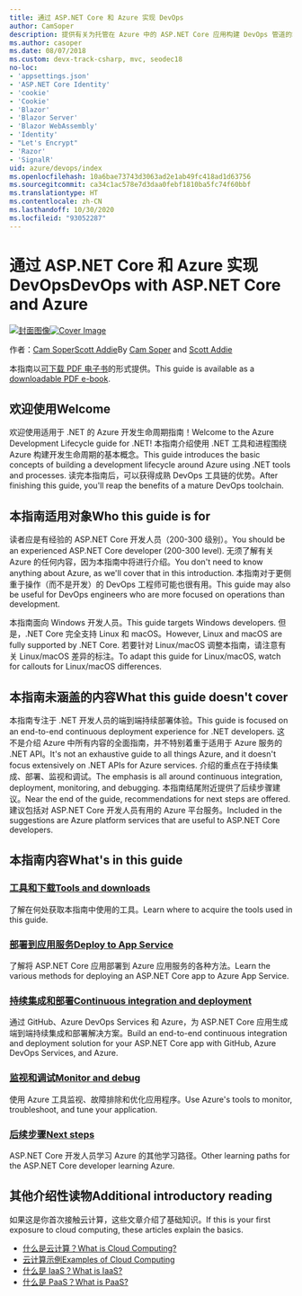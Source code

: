 ```yaml
---
title: 通过 ASP.NET Core 和 Azure 实现 DevOps
author: CamSoper
description: 提供有关为托管在 Azure 中的 ASP.NET Core 应用构建 DevOps 管道的端到端指导的指南。
ms.author: casoper
ms.date: 08/07/2018
ms.custom: devx-track-csharp, mvc, seodec18
no-loc:
- 'appsettings.json'
- 'ASP.NET Core Identity'
- 'cookie'
- 'Cookie'
- 'Blazor'
- 'Blazor Server'
- 'Blazor WebAssembly'
- 'Identity'
- "Let's Encrypt"
- 'Razor'
- 'SignalR'
uid: azure/devops/index
ms.openlocfilehash: 10a6bae73743d3063ad2e1ab49fc418ad1d63756
ms.sourcegitcommit: ca34c1ac578e7d3daa0febf1810ba5fc74f60bbf
ms.translationtype: HT
ms.contentlocale: zh-CN
ms.lasthandoff: 10/30/2020
ms.locfileid: "93052287"
---
```

# <a name="devops-with-aspnet-core-and-azure"></a><span data-ttu-id="c3625-103">通过 ASP.NET Core 和 Azure 实现 DevOps</span><span class="sxs-lookup"><span data-stu-id="c3625-103">DevOps with ASP.NET Core and Azure</span></span>

<span data-ttu-id="c3625-104">[![封面图像](./media/cover-large.png)](https://aka.ms/devopsbook)</span><span class="sxs-lookup"><span data-stu-id="c3625-104">[![Cover Image](./media/cover-large.png)](https://aka.ms/devopsbook)</span></span>

<span data-ttu-id="c3625-105">作者：[Cam Soper](https://twitter.com/camsoper)[Scott Addie](https://twitter.com/scottaddie)</span><span class="sxs-lookup"><span data-stu-id="c3625-105">By [Cam Soper](https://twitter.com/camsoper) and [Scott Addie](https://twitter.com/scottaddie)</span></span>

<span data-ttu-id="c3625-106">本指南以[可下载 PDF 电子书](https://aka.ms/devopsbook)的形式提供。</span><span class="sxs-lookup"><span data-stu-id="c3625-106">This guide is available as a [downloadable PDF e-book](https://aka.ms/devopsbook).</span></span>

## <a name="welcome"></a><span data-ttu-id="c3625-107">欢迎使用</span><span class="sxs-lookup"><span data-stu-id="c3625-107">Welcome</span></span> 

<span data-ttu-id="c3625-108">欢迎使用适用于 .NET 的 Azure 开发生命周期指南！</span><span class="sxs-lookup"><span data-stu-id="c3625-108">Welcome to the Azure Development Lifecycle guide for .NET!</span></span> <span data-ttu-id="c3625-109">本指南介绍使用 .NET 工具和进程围绕 Azure 构建开发生命周期的基本概念。</span><span class="sxs-lookup"><span data-stu-id="c3625-109">This guide introduces the basic concepts of building a development lifecycle around Azure using .NET tools and processes.</span></span> <span data-ttu-id="c3625-110">读完本指南后，可以获得成熟 DevOps 工具链的优势。</span><span class="sxs-lookup"><span data-stu-id="c3625-110">After finishing this guide, you'll reap the benefits of a mature DevOps toolchain.</span></span>

## <a name="who-this-guide-is-for"></a><span data-ttu-id="c3625-111">本指南适用对象</span><span class="sxs-lookup"><span data-stu-id="c3625-111">Who this guide is for</span></span>

<span data-ttu-id="c3625-112">读者应是有经验的 ASP.NET Core 开发人员（200-300 级别）。</span><span class="sxs-lookup"><span data-stu-id="c3625-112">You should be an experienced ASP.NET Core developer (200-300 level).</span></span> <span data-ttu-id="c3625-113">无须了解有关 Azure 的任何内容，因为本指南中将进行介绍。</span><span class="sxs-lookup"><span data-stu-id="c3625-113">You don't need to know anything about Azure, as we'll cover that in this introduction.</span></span> <span data-ttu-id="c3625-114">本指南对于更侧重于操作（而不是开发）的 DevOps 工程师可能也很有用。</span><span class="sxs-lookup"><span data-stu-id="c3625-114">This guide may also be useful for DevOps engineers who are more focused on operations than development.</span></span>

<span data-ttu-id="c3625-115">本指南面向 Windows 开发人员。</span><span class="sxs-lookup"><span data-stu-id="c3625-115">This guide targets Windows developers.</span></span> <span data-ttu-id="c3625-116">但是，.NET Core 完全支持 Linux 和 macOS。</span><span class="sxs-lookup"><span data-stu-id="c3625-116">However, Linux and macOS are fully supported by .NET Core.</span></span> <span data-ttu-id="c3625-117">若要针对 Linux/macOS 调整本指南，请注意有关 Linux/macOS 差异的标注。</span><span class="sxs-lookup"><span data-stu-id="c3625-117">To adapt this guide for Linux/macOS, watch for callouts for Linux/macOS differences.</span></span>

## <a name="what-this-guide-doesnt-cover"></a><span data-ttu-id="c3625-118">本指南未涵盖的内容</span><span class="sxs-lookup"><span data-stu-id="c3625-118">What this guide doesn't cover</span></span>

<span data-ttu-id="c3625-119">本指南专注于 .NET 开发人员的端到端持续部署体验。</span><span class="sxs-lookup"><span data-stu-id="c3625-119">This guide is focused on an end-to-end continuous deployment experience for .NET developers.</span></span> <span data-ttu-id="c3625-120">这不是介绍 Azure 中所有内容的全面指南，并不特别着重于适用于 Azure 服务的 .NET API。</span><span class="sxs-lookup"><span data-stu-id="c3625-120">It's not an exhaustive guide to all things Azure, and it doesn't focus extensively on .NET APIs for Azure services.</span></span> <span data-ttu-id="c3625-121">介绍的重点在于持续集成、部署、监视和调试。</span><span class="sxs-lookup"><span data-stu-id="c3625-121">The emphasis is all around continuous integration, deployment, monitoring, and debugging.</span></span> <span data-ttu-id="c3625-122">本指南结尾附近提供了后续步骤建议。</span><span class="sxs-lookup"><span data-stu-id="c3625-122">Near the end of the guide, recommendations for next steps are offered.</span></span> <span data-ttu-id="c3625-123">建议包括对 ASP.NET Core 开发人员有用的 Azure 平台服务。</span><span class="sxs-lookup"><span data-stu-id="c3625-123">Included in the suggestions are Azure platform services that are useful to ASP.NET Core developers.</span></span>

## <a name="whats-in-this-guide"></a><span data-ttu-id="c3625-124">本指南内容</span><span class="sxs-lookup"><span data-stu-id="c3625-124">What's in this guide</span></span>

### <a name="tools-and-downloads"></a>[<span data-ttu-id="c3625-125">工具和下载</span><span class="sxs-lookup"><span data-stu-id="c3625-125">Tools and downloads</span></span>](xref:azure/devops/tools-and-downloads)

<span data-ttu-id="c3625-126">了解在何处获取本指南中使用的工具。</span><span class="sxs-lookup"><span data-stu-id="c3625-126">Learn where to acquire the tools used in this guide.</span></span>

### <a name="deploy-to-app-service"></a>[<span data-ttu-id="c3625-127">部署到应用服务</span><span class="sxs-lookup"><span data-stu-id="c3625-127">Deploy to App Service</span></span>](xref:azure/devops/deploy-to-app-service)

<span data-ttu-id="c3625-128">了解将 ASP.NET Core 应用部署到 Azure 应用服务的各种方法。</span><span class="sxs-lookup"><span data-stu-id="c3625-128">Learn the various methods for deploying an ASP.NET Core app to Azure App Service.</span></span>

### <a name="continuous-integration-and-deployment"></a>[<span data-ttu-id="c3625-129">持续集成和部署</span><span class="sxs-lookup"><span data-stu-id="c3625-129">Continuous integration and deployment</span></span>](xref:azure/devops/cicd)

<span data-ttu-id="c3625-130">通过 GitHub、Azure DevOps Services 和 Azure，为 ASP.NET Core 应用生成端到端持续集成和部署解决方案。</span><span class="sxs-lookup"><span data-stu-id="c3625-130">Build an end-to-end continuous integration and deployment solution for your ASP.NET Core app with GitHub, Azure DevOps Services, and Azure.</span></span>

### <a name="monitor-and-debug"></a>[<span data-ttu-id="c3625-131">监视和调试</span><span class="sxs-lookup"><span data-stu-id="c3625-131">Monitor and debug</span></span>](xref:azure/devops/monitor)

<span data-ttu-id="c3625-132">使用 Azure 工具监视、故障排除和优化应用程序。</span><span class="sxs-lookup"><span data-stu-id="c3625-132">Use Azure's tools to monitor, troubleshoot, and tune your application.</span></span>

### <a name="next-steps"></a>[<span data-ttu-id="c3625-133">后续步骤</span><span class="sxs-lookup"><span data-stu-id="c3625-133">Next steps</span></span>](xref:azure/devops/next-steps)

<span data-ttu-id="c3625-134">ASP.NET Core 开发人员学习 Azure 的其他学习路径。</span><span class="sxs-lookup"><span data-stu-id="c3625-134">Other learning paths for the ASP.NET Core developer learning Azure.</span></span>

## <a name="additional-introductory-reading"></a><span data-ttu-id="c3625-135">其他介绍性读物</span><span class="sxs-lookup"><span data-stu-id="c3625-135">Additional introductory reading</span></span>

<span data-ttu-id="c3625-136">如果这是你首次接触云计算，这些文章介绍了基础知识。</span><span class="sxs-lookup"><span data-stu-id="c3625-136">If this is your first exposure to cloud computing, these articles explain the basics.</span></span>

* [<span data-ttu-id="c3625-137">什么是云计算？</span><span class="sxs-lookup"><span data-stu-id="c3625-137">What is Cloud Computing?</span></span>](https://azure.microsoft.com/overview/what-is-cloud-computing/)
* [<span data-ttu-id="c3625-138">云计算示例</span><span class="sxs-lookup"><span data-stu-id="c3625-138">Examples of Cloud Computing</span></span>](https://azure.microsoft.com/overview/examples-of-cloud-computing/)
* [<span data-ttu-id="c3625-139">什么是 IaaS？</span><span class="sxs-lookup"><span data-stu-id="c3625-139">What is IaaS?</span></span>](https://azure.microsoft.com/overview/what-is-iaas/)
* [<span data-ttu-id="c3625-140">什么是 PaaS？</span><span class="sxs-lookup"><span data-stu-id="c3625-140">What is PaaS?</span></span>](https://azure.microsoft.com/overview/what-is-paas/)

